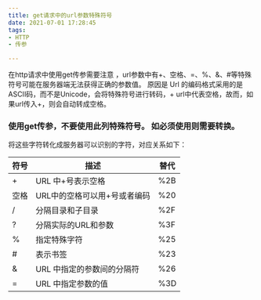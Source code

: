 ```yaml
---
title: get请求中的url参数特殊符号
date: 2021-07-01 17:28:45
tags:
- HTTP
- 传参

---
```


在http请求中使用get传参需要注意 ，url参数中有+、空格、=、%、&、#等特殊符号可能在服务器端无法获得正确的参数值。
原因是 Url 的编码格式采用的是ASCII码，而不是Unicode，会将特殊符号进行转码，+ url中代表空格，故而，如果url传入+，则会自动转成空格。

### 使用get传参，不要使用此列特殊符号。 如必须使用则需要转换。

将这些字符转化成服务器可以识别的字符，对应关系如下：

|符号  | 描述                     | 替代 |
| --- | ------------------------ | ------ |
| +   | URL 中+号表示空格          |  %2B |  
| 空格 | URL中的空格可以用+号或者编码 | %20  | 
| /   | 分隔目录和子目录            | %2F  |
| ?   | 分隔实际的URL和参数         | %3F  |   
| %   | 指定特殊字符               |  %25 |  
| #   | 表示书签                   |  %23 |   
| &   | URL 中指定的参数间的分隔符   |  %26  |     
| =   | URL 中指定参数的值          | %3D   |


